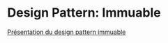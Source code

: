 # Design Pattern: Immuable

[Présentation du design pattern immuable](https://github.com/Jeremod-Dev/Immuable/blob/master/markdowns/welcome.md)